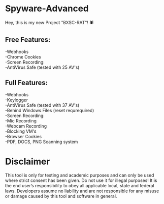 # Spyware-Advanced

Hey, this is my new Project "BXSC-RAT"! 🕷

## Free Features:
-Webhooks                                            
-Chrome Cookies                                            
-Screen Recording                                            
-AntiVirus Safe (tested with 25 AV's)                                            


## Full Features:
-Webhooks                                            
-Keylogger                                            
-AntiVirus Safe (tested with 37 AV's)                                            
-Behind Windows Files (reset requrequired)                                            
-Screen Recording                                            
-Mic Recording                                            
-Webcam Recording                                            
-Blocking VM's                                            
-Browser Cookies                                            
-PDF, DOCS, PNG Scanning system                                            


# Disclaimer
This tool is only for testing and academic purposes and can only be used where strict consent has been given. Do not use it for illegal purposes! It is the end user’s responsibility to obey all applicable local, state and federal laws. Developers assume no liability and are not responsible for any misuse or damage caused by this tool and software in general.
